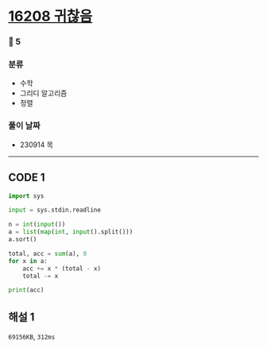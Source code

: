 # [16208 귀찮음](https://www.acmicpc.net/problem/16208)

### 🥈 5

### 분류

- 수학
- 그리디 알고리즘
- 정렬

### 풀이 날짜

- 230914 목

---

## CODE 1

```python
import sys

input = sys.stdin.readline

n = int(input())
a = list(map(int, input().split()))
a.sort()

total, acc = sum(a), 0
for x in a:
    acc += x * (total - x)
    total -= x

print(acc)
```

## 해설 1

`69156KB`, `312ms`
